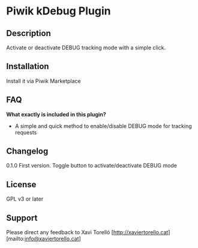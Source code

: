 # Piwik kDebug Plugin

## Description

Activate or deactivate DEBUG tracking mode with a simple click.


## Installation

Install it via Piwik Marketplace


## FAQ

__What exactly is included in this plugin?__

* A simple and quick method to enable/disable DEBUG mode for tracking requests


## Changelog

0.1.0 First version. Toggle button to activate/deactivate DEBUG mode


## License

GPL v3 or later


## Support

Please direct any feedback to Xavi Torelló [http://xaviertorello.cat] [mailto:info@xaviertorello.cat]
